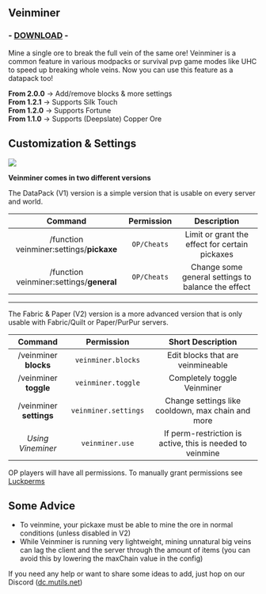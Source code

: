 ## Veinminer
<!-- modrinth_exclude.start -->
### - [DOWNLOAD](https://modrinth.com/project/veinminer) -
<!-- modrinth_exclude.end -->

Mine a single ore to break the full vein of the same ore! 
Veinminer is a common feature in various modpacks or survival pvp game modes like UHC to speed up breaking whole veins.
Now you can use this feature as a datapack too!

**From 2.0.0** -> Add/remove blocks & more settings<br>
**From 1.2.1** -> Supports Silk Touch<br>
**From 1.2.0** -> Supports Fortune<br>
**From 1.1.0** -> Supports (Deepslate) Copper Ore<br>

## Customization & Settings
![](https://cdn-raw.modrinth.com/data/OhduvhIc/images/f4c0ad7fa3b8b579753c1f757e80151798717c68.gif)

**Veinminer comes in two different versions**

The DataPack (V1) version is a simple version that is usable on every server and world.

|                 Command                  | Permission  |                    Description                     |
|:----------------------------------------:|:-----------:|:--------------------------------------------------:|
| /function veinminer:settings/**pickaxe** | `OP/Cheats` |   Limit or grant the effect for certain pickaxes   |
| /function veinminer:settings/**general** | `OP/Cheats` | Change some general settings to balance the effect |

---
The Fabric & Paper (V2) version is a more advanced version that is only usable with Fabric/Quilt or Paper/PurPur servers.

|         Command         |      Permission      |                     Short Description                     |
|:-----------------------:|:--------------------:|:---------------------------------------------------------:|
|  /veinminer **blocks**  |  `veinminer.blocks`  |             Edit blocks that are veinmineable             |
|  /veinminer **toggle**  |  `veinminer.toggle`  |                Completely toggle Veinminer                |
| /veinminer **settings** | `veinminer.settings` |     Change settings like cooldown, max chain and more     |
|    *Using Vineminer*    |   `veinminer.use`    | If perm-restriction is active, this is needed to veinmine |

OP players will have all permissions. To manually grant permissions see [Luckperms](https://luckperms.net/)

## Some Advice
- To veinmine, your pickaxe must be able to mine the ore in normal conditions (unless disabled in V2)
- While Veinminer is running very lightweight, mining unnatural big veins can lag the client and the server through the amount of items (you can avoid this by lowering the maxChain value in the config)


If you need any help or want to share some ideas to add, just hop on our Discord ([dc.mutils.net](https://dc.mutils.net))
